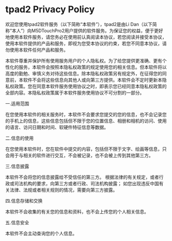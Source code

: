 # tpad2 Privacy Policy

欢迎您使用tpad2软件服务（以下简称“本软件”），tpad2是由Li Dan（以下简称“本人”）向M5DTouchPro2用户提供的软件服务。为保证您的权益，便于更好地使用本软件服务，请您务必在使用前认真阅读本协议，若您阅读并接受本协议，使用本软件提供的产品和服务，即视为您受本协议的约束，若您不同意本协议，请勿使用本软件任何产品和服务。

本软件尊重并保护所有使用服务用户的个人隐私权。为了给您提供更准确、更有个性化的服务，本软件会按照本隐私权政策的规定使用您的相关信息。但本软件将以高度的勤勉、审慎义务对待这些信息。除本隐私权政策另有规定外，在征得您的同意前，本软件不会将这些信息向其他人或向第三方提供。本软件会不定时更新本隐私权政策。您在同意本软件服务使用协议之时，即表示您已经同意本隐私权政策的全部内容。本隐私权政策属于本软件服务使用协议不可分割的一部分。

一.适用范围

在您使用本软件的相关服务时，本软件不会要求您提交的您的信息，也不会记录您的手机上的信息，这些信息包括但不限于您的位置信息、相册和相机的访问、使用的语言、访问日期和时间、软硬件特征信息等数据。

二.信息的使用

在您使用本软件时，您在软件中提交的内容，包括但不限于文字、绘画等信息，只会用于与相关的软件进行交互，不会被记录，也不会被上传到其他第三方。

三.信息披露

本软件不会将您的信息披露给不受信任的第三方。 根据法律的有关规定，或者行政或司法机构的要求，向第三方或者行政、司法机构披露； 如您出现违反中国有关法律、法规或者相关规则的情况，需要向第三方披露。

四.信息存储和交换

本软件不会收集的有关您的信息和资料，也不会上传您的个人相关信息。

五.信息安全

本软件不会主动查询您的个人信息。
